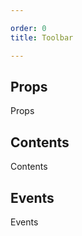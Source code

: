 ```yaml
---

order: 0
title: Toolbar

---
```

 
## Props
 
Props
 
## Contents
 
Contents
 
## Events
 
Events
 
